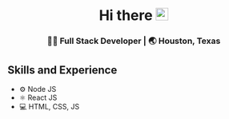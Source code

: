 <div align="center">
  <h1> Hi there <img src="https://media.giphy.com/media/hvRJCLFzcasrR4ia7z/giphy.gif" width="25px"></h1>
</div>

<div align="center">
<h3> 👨‍💻 Full Stack Developer | 🌏 Houston, Texas </h3> 
</div>

## Skills and Experience
* ⚙️ Node JS
* ⚛️ React JS
* 💻 HTML, CSS, JS

